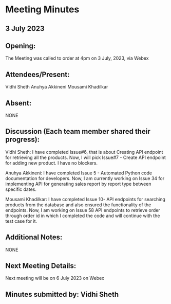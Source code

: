 # Meeting Minutes 

## 3 July 2023

## Opening:
The Meeting was called to order at 4pm on 3 July, 2023, via Webex

## Attendees/Present:
Vidhi Sheth
Anuhya Akkineni
Mousami Khadilkar

## Absent:
NONE

## Discussion (Each team member shared their progress):

Vidhi Sheth:
I have completed Issue#6, that is about Creating API endpoint for retrieving all the products. Now, I will pick Issue#7 - Create API endpoint for adding new product. I have no blockers.

Anuhya Akkineni:
I have completed Issue 5 - Automated Python code documentation for developers. Now, I am currently working on Issue 34 for implementing API for generating sales report by report type between specific dates.

Mousami Khadilkar:
I have completed Issue 10- API endpoints for searching products from the database and also ensured the functionality of the endpoints. Now, I am working on Issue 58 API endpoints to retrieve order through order id in which I completed the code and will continue with the test case for it.

## Additional Notes:
NONE

## Next Meeting Details:
Next meeting will be on 6 July 2023 on Webex

## Minutes submitted by:  Vidhi Sheth
